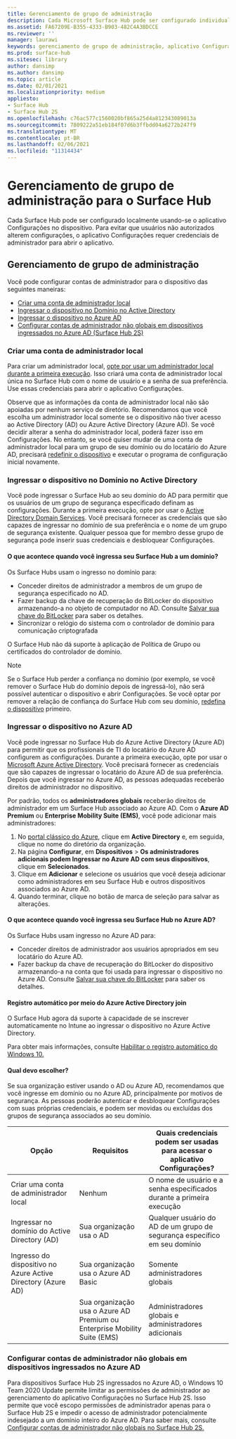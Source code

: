 ```yaml
---
title: Gerenciamento de grupo de administração
description: Cada Microsoft Surface Hub pode ser configurado individualmente, abrindo o aplicativo Configurações no dispositivo.
ms.assetid: FA67209E-B355-4333-B903-482C4A3BDCCE
ms.reviewer: ''
manager: laurawi
keywords: gerenciamento de grupo de administração, aplicativo Configurações, configurar o Surface Hub
ms.prod: surface-hub
ms.sitesec: library
author: dansimp
ms.author: dansimp
ms.topic: article
ms.date: 02/01/2021
ms.localizationpriority: medium
appliesto:
- Surface Hub
- Surface Hub 2S
ms.openlocfilehash: c76ac577c1560020bf865a25d4a812343089013a
ms.sourcegitcommit: 7809222a51eb184f07d6b3ffbdd04a6272b247f9
ms.translationtype: MT
ms.contentlocale: pt-BR
ms.lasthandoff: 02/06/2021
ms.locfileid: "11314434"
---
```

# Gerenciamento de grupo de administração para o Surface Hub


Cada Surface Hub pode ser configurado localmente usando-se o aplicativo Configurações no dispositivo. Para evitar que usuários não autorizados alterem configurações, o aplicativo Configurações requer credenciais de administrador para abrir o aplicativo.


## Gerenciamento de grupo de administração

Você pode configurar contas de administrador para o dispositivo das seguintes maneiras:

- [Criar uma conta de administrador local](#create-a-local-admin-account)
- [Ingressar o dispositivo no Domínio no Active Directory](#domain-join-the-device-to-active-directory)
- [Ingressar o dispositivo no Azure AD](#azure-ad-join-the-device)
- [Configurar contas de administrador não globais em dispositivos ingressados no Azure AD (Surface Hub 2S)](#configure-non-global-admin-accounts-on-azure-ad-joined-devices)


### Criar uma conta de administrador local

Para criar um administrador local, [opte por usar um administrador local durante a primeira execução](first-run-program-surface-hub.md#use-a-local-admin). Isso criará uma conta de administrador local única no Surface Hub com o nome de usuário e a senha de sua preferência. Use essas credenciais para abrir o aplicativo Configurações.

Observe que as informações da conta de administrador local não são apoiadas por nenhum serviço de diretório. Recomendamos que você escolha um administrador local somente se o dispositivo não tiver acesso ao Active Directory (AD) ou Azure Active Directory (Azure AD). Se você decidir alterar a senha do administrador local, poderá fazer isso em Configurações. No entanto, se você quiser mudar de uma conta de administrador local para um grupo de seu domínio ou do locatário do Azure AD, precisará [redefinir o dispositivo](device-reset-surface-hub.md) e executar o programa de configuração inicial novamente.

### Ingressar o dispositivo no Domínio no Active Directory

Você pode ingressar o Surface Hub ao seu domínio do AD para permitir que os usuários de um grupo de segurança especificado definam as configurações. Durante a primeira execução, opte por usar o [Active Directory Domain Services](first-run-program-surface-hub.md#use-active-directory-domain-services). Você precisará fornecer as credenciais que são capazes de ingressar no domínio de sua preferência e o nome de um grupo de segurança existente. Qualquer pessoa que for membro desse grupo de segurança pode inserir suas credenciais e desbloquear Configurações.

#### O que acontece quando você ingressa seu Surface Hub a um domínio?
Os Surface Hubs usam o ingresso no domínio para:
- Conceder direitos de administrador a membros de um grupo de segurança especificado no AD.
- Fazer backup da chave de recuperação do BitLocker do dispositivo armazenando-a no objeto de computador no AD. Consulte [Salvar sua chave do BitLocker](save-bitlocker-key-surface-hub.md) para saber os detalhes.
- Sincronizar o relógio do sistema com o controlador de domínio para comunicação criptografada

O Surface Hub não dá suporte à aplicação de Política de Grupo ou certificados do controlador de domínio.

> [!NOTE]
> Se o Surface Hub perder a confiança no domínio (por exemplo, se você remover o Surface Hub do domínio depois de ingressá-lo), não será possível autenticar o dispositivo e abrir Configurações. Se você optar por remover a relação de confiança do Surface Hub com seu domínio, [redefina o dispositivo](device-reset-surface-hub.md) primeiro.


### Ingressar o dispositivo no Azure AD

Você pode ingressar no Surface Hub do Azure Active Directory (Azure AD) para permitir que os profissionais de TI do locatário do Azure AD configurem as configurações. Durante a primeira execução, opte por usar o [Microsoft Azure Active Directory](first-run-program-surface-hub.md#use-microsoft-azure-active-directory). Você precisará fornecer as credenciais que são capazes de ingressar o locatário do Azure AD de sua preferência. Depois que você ingressar no Azure AD, as pessoas adequadas receberão direitos de administrador no dispositivo.

Por padrão, todos os **administradores globais** receberão direitos de administrador em um Surface Hub associado ao Azure AD. Com o **Azure AD Premium** ou **Enterprise Mobility Suite (EMS)**, você pode adicionar mais administradores:
1.  No [portal clássico do Azure](https://manage.windowsazure.com/), clique em **Active Directory** e, em seguida, clique no nome do diretório da organização.
2.  Na página **Configurar**, em **Dispositivos** > **Os administradores adicionais podem Ingressar no Azure AD com seus dispositivos**, clique em **Selecionados**.
3.  Clique em **Adicionar** e selecione os usuários que você deseja adicionar como administradores em seu Surface Hub e outros dispositivos associados ao Azure AD.
4.  Quando terminar, clique no botão de marca de seleção para salvar as alterações.

#### O que acontece quando você ingressa seu Surface Hub no Azure AD?
Os Surface Hubs usam ingresso no Azure AD para:
- Conceder direitos de administrador aos usuários apropriados em seu locatário do Azure AD.
- Fazer backup da chave de recuperação do BitLocker do dispositivo armazenando-a na conta que foi usada para ingressar o dispositivo no Azure AD. Consulte [Salvar sua chave do BitLocker](save-bitlocker-key-surface-hub.md) para saber os detalhes.

#### Registro automático por meio do Azure Active Directory join

O Surface Hub agora dá suporte à capacidade de se inscrever automaticamente no Intune ao ingressar o dispositivo no Azure Active Directory. 

Para obter mais informações, consulte [Habilitar o registro automático do Windows 10.](https://docs.microsoft.com/intune/windows-enroll#enable-windows-10-automatic-enrollment)

#### Qual devo escolher?

Se sua organização estiver usando o AD ou Azure AD, recomendamos que você ingresse em domínio ou no Azure AD, principalmente por motivos de segurança. As pessoas poderão autenticar e desbloquear Configurações com suas próprias credenciais, e podem ser movidas ou excluídas dos grupos de segurança associados ao seu domínio.

| Opção                                            | Requisitos                            | Quais credenciais podem ser usadas para acessar o aplicativo Configurações?  |
|---------------------------------------------------|-----------------------------------------|-------|
| Criar uma conta de administrador local                      | Nenhum                                    | O nome de usuário e a senha especificados durante a primeira execução |
| Ingressar no domínio do Active Directory (AD)              | Sua organização usa o AD               | Qualquer usuário do AD de um grupo de segurança específico em seu domínio |
| Ingresso do dispositivo no Azure Active Directory (Azure AD) | Sua organização usa o Azure AD Basic   | Somente administradores globais |
| &nbsp;                                            | Sua organização usa o Azure AD Premium ou Enterprise Mobility Suite (EMS) | Administradores globais e administradores adicionais |


### Configurar contas de administrador não globais em dispositivos ingressados no Azure AD

Para dispositivos Surface Hub 2S ingressados no Azure AD, o Windows 10 Team 2020 Update permite limitar as permissões de administrador ao gerenciamento do aplicativo Configurações no Surface Hub 2S. Isso permite que você escopo permissões de administrador apenas para o Surface Hub 2S e impedir o acesso de administrador potencialmente indesejado a um domínio inteiro do Azure AD. Para saber mais, consulte [Configurar contas de administrador não globais no Surface Hub 2S.](surface-hub-2s-nonglobal-admin.md)